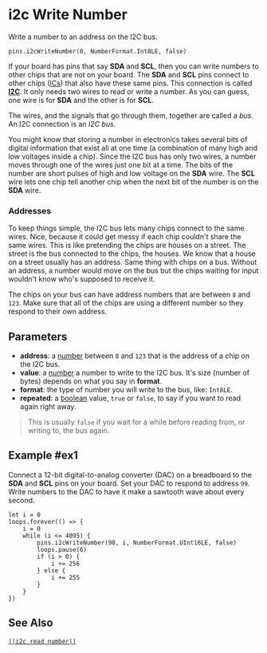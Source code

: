# i2c Write Number

Write a number to an address on the I2C bus.

```sig
pins.i2cWriteNumber(0, NumberFormat.Int8LE, false)
```

If your board has pins that say **SDA** and **SCL**, then you can write numbers to 
other chips that are not on your board. The **SDA** and **SCL** pins connect to other chips
([ICs](https://wikipedia.org/wiki/Integrated_circuit)) that also have these same pins. This connection
is called [**I2C**](https://wikipedia.org/wiki/I2C). It only needs two wires to read or write
a number. As you can guess, one wire is for **SDA** and the other is for **SCL**.

The wires, and the signals that go through them, together are called a _bus_. An I2C connection is
an _I2C bus_.

You might know that storing a number in electronics takes several bits of digital information that exist
all at one time (a combination of many high and low voltages inside a chip). Since the I2C
bus has only two wires, a number moves through one of the wires just one bit at a time. The
bits of the number are short pulses of high and low voltage on the **SDA** wire. The **SCL**
wire lets one chip tell another chip when the next bit of the number is on the **SDA** wire.

### Addresses

To keep things simple, the I2C bus lets many chips connect to the same wires. Nice, because
it could get messy if each chip couldn't share the same wires. This is like pretending the
chips are houses on a street. The street is the bus connected to the chips, the houses. We know that
a house on a street usually has an address. Same thing with chips on a bus. Without an address,
a number would move on the bus but the chips waiting for input wouldn't know who's
supposed to receive it.

The chips on your bus can have address numbers that are between `8` and `123`. Make
sure that all of the chips are using a different number so they respond to their own address.

## Parameters

* **address**: a [number](types/number) between `8` and `123` that is the address of a chip on the I2C bus.
* **value**: a [number](types/number) a number to write to the I2C bus. It's size (number of bytes) depends 
on what you say in **format**. 
* **format**: the type of number you will write to the bus, like: `Int8LE`.
* **repeated**: a [boolean](/types/boolean) value, `true` or `false`, to say if you want to read
again right away.
>This is usually `false` if you wait for a while before reading from, or writing to, the bus again.


## Example #ex1

Connect a 12-bit digital-to-analog converter (DAC) on a breadboard to the **SDA** and **SCL** pins on your
board. Set your DAC to respond to address `99`. Write numbers to the DAC to have it make a sawtooth wave
about every second.

```blocks
let i = 0
loops.forever(() => {
    i = 0
    while (i <= 4095) {
        pins.i2cWriteNumber(98, i, NumberFormat.UInt16LE, false)
        loops.pause(6)
        if (i > 0) {
            i += 256
        } else {
            i += 255
        }
    }
})
```

## See Also

[``||i2c read number||``](/reference/pins/i2c-read-number)